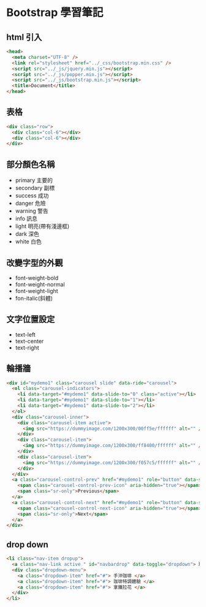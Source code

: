# Bootstrap 學習筆記

## html 引入

```html
<head>
  <meta charset="UTF-8" />
  <link rel="stylesheet" href="../_css/bootstrap.min.css" />
  <script src="../_js/jquery.min.js"></script>
  <script src="../_js/popper.min.js"></script>
  <script src="../_js/bootstrap.min.js"></script>
  <title>Document</title>
</head>
```

## 表格

```html
<div class="row">
  <div class="col-6"></div>
  <div class="col-6"></div>
</div>
```

## 部分顏色名稱

- primary 主要的
- secondary 副標
- success 成功
- danger 危險
- warning 警告
- info 訊息
- light 明亮(帶有淺邊框)
- dark 深色
- white 白色

## 改變字型的外觀

- font-weight-bold
- font-weight-normal
- font-weight-light
- fon-italic(斜體)

## 文字位置設定

- text-left
- text-center
- text-right

## 輪播牆

```html
<div id="mydemo1" class="carousel slide" data-ride="carousel">
  <ol class="carousel-indicators">
    <li data-target="#mydemo1" data-slide-to="0" class="active"></li>
    <li data-target="#mydemo1" data-slide-to="1"></li>
    <li data-target="#mydemo1" data-slide-to="2"></li>
  </ol>
  <div class="carousel-inner">
    <div class="carousel-item active">
      <img src="https://dummyimage.com/1200x300/00ff5e/ffffff" alt="" />
    </div>
    <div class="carousel-item">
      <img src="https://dummyimage.com/1200x300/ff8400/ffffff" alt="" />
    </div>
    <div class="carousel-item">
      <img src="https://dummyimage.com/1200x300/f057c5/ffffff" alt="" />
    </div>
  </div>
  <a class="carousel-control-prev" href="#mydemo1" role="button" data-slide="prev">
    <span class="carousel-control-prev-icon" aria-hidden="true"></span>
    <span class="sr-only">Previous</span>
  </a>
  <a class="carousel-control-next" href="#mydemo1" role="button" data-slide="next">
    <span class="carousel-control-next-icon" aria-hidden="true"></span>
    <span class="sr-only">Next</span>
  </a>
</div>
```

## drop down

```html
<li class="nav-item dropup">
  <a class="nav-link active " id="navbardrop" data-toggle="dropdown"> 珈琲體驗 </a>
  <div class="dropdown-menu">
    <a class="dropdown-item" href="#"> 手沖珈琲 </a>
    <a class="dropdown-item" href="#"> 珈琲特調體驗 </a>
    <a class="dropdown-item" href="#"> 拿鐵拉花 </a>
  </div>
</li>
```
